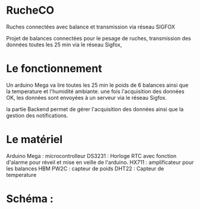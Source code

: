 # RucheCO
Ruches connectées avec balance et transmission via réseau SIGFOX

Projet de balances connectées pour le pesage de ruches, transmission des données toutes les 25 min via le réseau Sigfox, 

# Le fonctionnement

Un arduino Mega va lire toutes les 25 min le poids de 6 balances ainsi que la temperature et l'humidité ambiante. 
une fois l'acquisition des données OK, les données sont envoyées à un serveur via le réseau Sigfox.

la partie Backend permet de gérer l'acquisition des données ainsi que la gestion des notifications.


# Le matériel 

Arduino Mega : microcontrolleur 
DS3231 : Horloge RTC avec fonction d'alarme pour réveil et mise en veille de l'arduino.
HX711 : amplificateur pour les balances
HBM PW2C : capteur de poids
DHT22 : Capteur de temperature

# Schéma :


